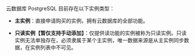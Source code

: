 云数据库 PostgreSQL 目前存在以下实例类型：
-	**主实例**：直接申请购买的实例，拥有云数据库的全部功能。

-	**只读实例【暂仅支持手动添加】**：仅提供读功能的实例被称为只读实例。只读实例无法单独存在，必须隶属于某个主实例，唯一数据来源是从主实例同步数据，在实例列表中不可见。
